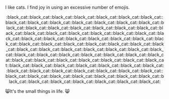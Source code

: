 I like cats. I find joy in using an excessive number of emojis.  
<p align="center">:black_cat::black_cat::black_cat::black_cat::black_cat::black_cat::black_cat::black_cat::black_cat::black_cat::black_cat::black_cat::black_cat::black_cat::black_cat::black_cat::black_cat::black_cat::black_cat::black_cat::black_cat::black_cat::black_cat::black_cat::black_cat::black_cat::black_cat::black_cat::black_cat::black_cat::black_cat::black_cat::black_cat::black_cat::black_cat::black_cat::black_cat::black_cat::black_cat::black_cat::black_cat::black_cat::black_cat::black_cat::black_cat::black_cat::black_cat::black_cat::black_cat::black_cat::black_cat::black_cat::black_cat::black_cat::black_cat::black_cat::black_cat::black_cat::black_cat::black_cat::black_cat::black_cat::black_cat::black_cat::black_cat::black_cat::black_cat::black_cat::black_cat::black_cat::black_cat::black_cat::black_cat::black_cat::black_cat::black_cat::black_cat::black_cat::black_cat::black_cat::black_cat::black_cat::black_cat::black_cat::black_cat::black_cat::black_cat::black_cat::black_cat::black_cat::black_cat::black_cat:  </p>

:smile_cat:It's the small things in life.  :smile_cat:

